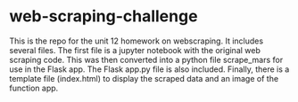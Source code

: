 # web-scraping-challenge
This is the repo for the unit 12 homework on webscraping.
It includes several files.
The first file is a jupyter notebook with the original web scraping code.
This was then converted into a python file scrape_mars for use in the Flask app.
The Flask app.py file is also included.
Finally, there is a template file (index.html) to display the scraped data and
an image of the function app.
